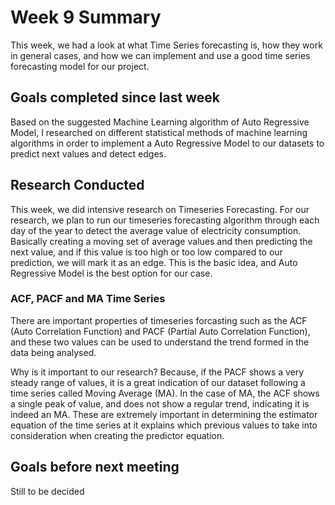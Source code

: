 # Week 9 Summary
This week, we had a look at what Time Series forecasting is, how they work in general cases, and how we can implement and use a good time series forecasting model for our project.

## Goals completed since last week
Based on the suggested Machine Learning algorithm of Auto Regressive Model, I researched on different statistical methods of machine learning algorithms in order to implement a Auto Regressive Model to our datasets to predict next values and detect edges.

## Research Conducted
This week, we did intensive research on Timeseries Forecasting. For our research, we plan to run our timeseries forecasting algorithm through each day of the year to detect the average value of electricity consumption. Basically creating a moving set of average values and then predicting the next value, and if this value is too high or too low compared to our prediction, we will mark it as an edge. This is the basic idea, and Auto Regressive Model is the best option for our case.

### ACF, PACF and MA Time Series
There are important properties of timeseries forcasting such as the ACF (Auto Correlation Function) and PACF (Partial Auto Correlation Function), and these two values can be used to understand the trend formed in the data being analysed.

Why is it important to our research? Because, if the PACF shows a very steady range of values, it is a great indication of our dataset following a time series called Moving Average (MA). In the case of MA, the ACF shows a single peak of value, and does not show a regular trend, indicating it is indeed an MA. These are extremely important in determining the estimator equation of the time series at it explains which previous values to take into consideration when creating the predictor equation. 




## Goals before next meeting
Still to be decided
